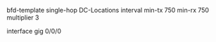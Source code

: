 
 bfd-template single-hop DC-Locations
 interval min-tx 750 min-rx 750 multiplier 3

interface gig 0/0/0 
